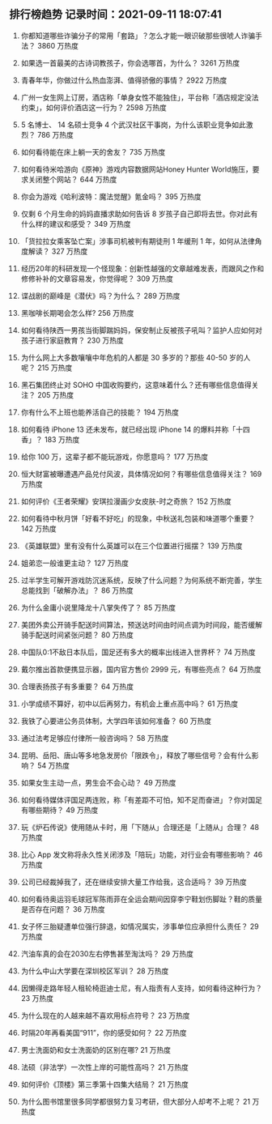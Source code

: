 
## 排行榜趋势 记录时间：2021-09-11 18:07:41
  
  1. 你都知道哪些诈骗分子的常用「套路」？怎么才能一眼识破那些很唬人诈骗手法？ 3860 万热度
    
  2. 如果选一首最美的古诗词教孩子，你会选哪首，为什么？ 3261 万热度
    
  3. 青春年华，你做过什么热血澎湃、值得骄傲的事情？ 2922 万热度
    
  4. 广州一女生网上订房，酒店称「单身女性不能独住」，平台称「酒店规定没法约束」，如何评价酒店这一行为？ 2598 万热度
    
  5. 5 名博士、 14 名硕士竞争 4 个武汉社区干事岗，为什么该职业竞争如此激烈？ 786 万热度
    
  6. 如何看待能在床上躺一天的舍友？ 735 万热度
    
  7. 如何看待米哈游向《原神》游戏内容数据网站Honey Hunter World施压，要求关闭整个网站？ 644 万热度
    
  8. 你会为游戏《哈利波特：魔法觉醒》氪金吗？ 395 万热度
    
  9. 仅剩 6 个月生命的妈妈直播求助如何告诉 8 岁孩子自己即将去世。你对此有什么样的建议和感受？ 349 万热度
    
  10. 「货拉拉女乘客坠亡案」涉事司机被判有期徒刑 1 年缓刑 1 年，如何从法律角度解读？ 327 万热度
    
  11. 经历20年的科研发现一个怪现象：创新性越强的文章越难发表，而跟风之作和修修补补的文章容易发，你觉得呢？ 309 万热度
    
  12. 谍战剧的巅峰是《潜伏》吗？为什么？ 289 万热度
    
  13. 黑咖啡长期喝会怎么样? 256 万热度
    
  14. 如何看待陕西一男孩当街脚踹妈妈，保安制止反被孩子吼叫？监护人应如何对孩子进行家庭教育？ 230 万热度
    
  15. 为什么网上大多数嚷嚷中年危机的人都是 30 多岁的？那些 40-50 岁的人呢？ 215 万热度
    
  16. 黑石集团终止对 SOHO 中国收购要约，这意味着什么？还有哪些信息值得关注？ 205 万热度
    
  17. 你有什么不上班也能养活自己的技能？ 194 万热度
    
  18. 如何看待 iPhone 13 还未发布，就已经出现 iPhone 14 的爆料并称「十四香」？ 183 万热度
    
  19. 给你 100 万，这辈子都不能玩游戏，你愿意吗？ 177 万热度
    
  20. 恒大财富被曝遭遇产品兑付风波，具体情况如何？有哪些信息值得关注？ 169 万热度
    
  21. 如何评价《王者荣耀》安琪拉漫画少女皮肤-时之奇旅？ 152 万热度
    
  22. 如何看待中秋月饼「好看不好吃」的现象，中秋送礼包装和味道哪个重要？ 142 万热度
    
  23. 《英雄联盟》里有没有什么英雄可以在三个位置进行摇摆？ 139 万热度
    
  24. 姐弟恋一般谁更主动？ 127 万热度
    
  25. 过半学生可解开游戏防沉迷系统，反映了什么问题？为何系统不断完善，学生总能找到「破解办法」？ 86 万热度
    
  26. 为什么金庸小说里降龙十八掌失传了？ 85 万热度
    
  27. 美团外卖公开骑手配送时间算法，预送达时间由时间点调为时间段，能否缓解骑手配送时间紧张问题？ 80 万热度
    
  28. 中国队0:1不敌日本队后，国足还有多大的概率出线进入世界杯？ 74 万热度
    
  29. 戴尔推出首款便携显示器，国内官方售价 2999 元，有哪些亮点？ 64 万热度
    
  30. 合理表扬孩子有多重要？ 64 万热度
    
  31. 小学成绩不算好，初中以后再努力，有机会上重点高中吗？ 61 万热度
    
  32. 我铁了心要进公务员体制，大学四年该如何准备？ 60 万热度
    
  33. 通过法考足够应付律所一般咨询吗？ 58 万热度
    
  34. 昆明、岳阳、唐山等多地急发房价「限跌令」，释放了哪些信号？会有什么影响？ 54 万热度
    
  35. 如果女生主动一点，男生会不会心动？ 49 万热度
    
  36. 如何看待媒体评国足两连败，称「有差距不可怕，知不足而奋进」？你对国足有哪些期待？ 49 万热度
    
  37. 玩《炉石传说》使用随从卡时，用「下随从」合理还是「上随从」合理？ 48 万热度
    
  38. 比心 App 发文称将永久性关闭涉及「陪玩」功能，对行业会有哪些影响？ 46 万热度
    
  39. 公司已经裁掉我了，还在继续安排大量工作给我，这合适吗？ 39 万热度
    
  40. 如何看待奥运羽毛球冠军陈雨菲在全运会期间因穿李宁鞋划伤脚趾？鞋的质量是否存在问题？ 36 万热度
    
  41. 女子怀三胎疑遭单位强行辞退，如情况属实，涉事单位应承担什么责任？ 29 万热度
    
  42. 汽油车真的会在2030左右停售甚至淘汰吗？ 29 万热度
    
  43. 为什么中山大学要在深圳校区军训？ 28 万热度
    
  44. 因懒得走路年轻人租轮椅逛迪士尼，有人指责有人支持，如何看待这种行为？ 23 万热度
    
  45. 为什么现在的人越来越不喜欢用标点符号？ 23 万热度
    
  46. 时隔20年再看美国“911”，你的感受如何？ 22 万热度
    
  47. 男士洗面奶和女士洗面奶的区别在哪? 21 万热度
    
  48. 法硕（非法学）一次性上岸的可能性高吗？ 21 万热度
    
  49. 如何评价《顶楼》第三季第十四集大结局？ 21 万热度
    
  50. 为什么图书馆里很多同学都很努力复习考研，但大部分人却考不上呢？ 21 万热度
    